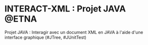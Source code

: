# INTERACT-XML : Projet JAVA @ETNA
Projet JAVA : Interagir avec un document XML en JAVA à l'aide d'une interface graphique (#JTree, #JUnitTest)